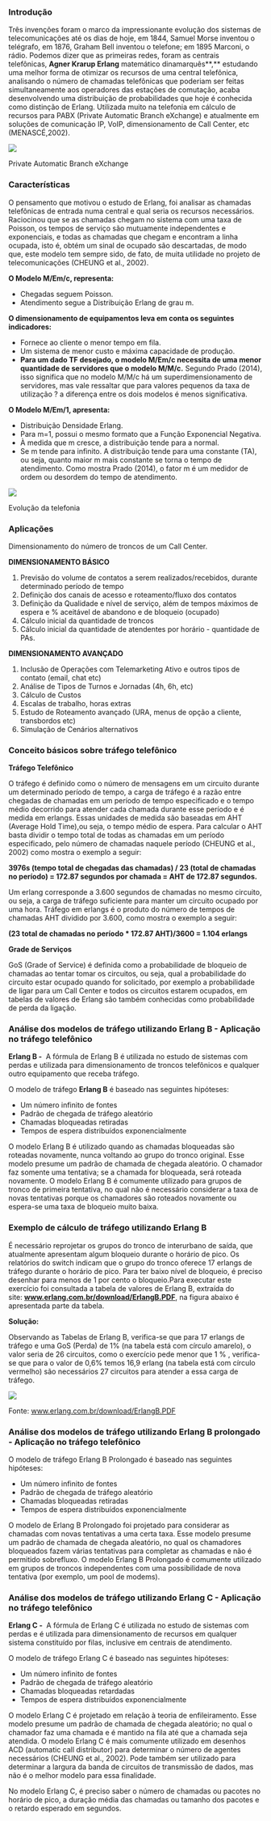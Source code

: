 ### Introdução

Três invenções foram o marco da impressionante evolução dos sistemas de telecomunicações até os dias de hoje, em 1844, Samuel Morse inventou o telégrafo, em 1876, Graham Bell inventou o telefone; em 1895 Marconi, o rádio. Podemos dizer que as primeiras redes, foram as centrais telefônicas, **Agner Krarup Erlang** matemático dinamarquês**,** estudando uma melhor forma de otimizar os recursos de uma central telefônica, analisando o número de chamadas telefônicas que poderiam ser feitas simultaneamente aos operadores das estações de comutação, acaba desenvolvendo uma distribuição de probabilidades que hoje é conhecida como distinção de Erlang. Utilizada muito na telefonia em cálculo de recursos para PABX (Private Automatic Branch eXchange) e atualmente em soluções de comunicação IP, VoIP, dimensionamento de Call Center, etc (MENASCÉ,2002).

[![](https://img.uninove.br/static/0/0/0/0/0/0/0/3/1/9/9/319966/20125.jpg)](https://img.uninove.br/static/0/0/0/0/0/0/0/3/1/9/9/319966/20125.jpg)

Private Automatic Branch eXchange

### Características

O pensamento que motivou o estudo de Erlang, foi analisar as chamadas telefônicas de entrada numa central e qual seria os recursos necessários. Raciocinou que se as chamadas chegam no sistema com uma taxa de Poisson, os tempos de serviço são mutuamente independentes e exponenciais, e todas as chamadas que chegam e encontram a linha ocupada, isto é, obtém um sinal de ocupado são descartadas, de modo que, este modelo tem sempre sido, de fato, de muita utilidade no projeto de telecomunicações (CHEUNG et al., 2002).

**O Modelo M/Em/c, representa:**

- Chegadas seguem Poisson.
- Atendimento segue a Distribuição Erlang de grau m.

**O dimensionamento de equipamentos leva em conta os seguintes indicadores:**

- Fornece ao cliente o menor tempo em fila.
- Um sistema de menor custo e máxima capacidade de produção.
- **Para um dado TF desejado, o modelo M/Em/c necessita de uma menor quantidade de servidores que o modelo M/M/c.** Segundo Prado (2014), isso significa que no modelo M/M/c há um superdimensionamento de servidores, mas vale ressaltar que para valores pequenos da taxa de utilização ? a diferença entre os dois modelos é menos significativa.

**O Modelo M/Em/1, apresenta:**

- Distribuição Densidade Erlang.
- Para m=1, possui o mesmo formato que a Função Exponencial Negativa.
- À medida que m cresce, a distribuição tende para a normal.
- Se m tende para infinito. A distribuição tende para uma constante (TA), ou seja, quanto maior m mais constante se torna o tempo de atendimento. Como mostra Prado (2014), o fator m é um medidor de ordem ou desordem do tempo de atendimento.

[![](https://img.uninove.br/static/0/0/0/0/0/0/0/3/4/5/5/345594/25598.jpg)](https://img.uninove.br/static/0/0/0/0/0/0/0/3/4/5/5/345594/25598.jpg)

Evolução da telefonia

### Aplicações

Dimensionamento do número de troncos de um Call Center.

**DIMENSIONAMENTO BÁSICO**

1. Previsão do volume de contatos a serem realizados/recebidos, durante determinado período de tempo
2. Definição dos canais de acesso e roteamento/fluxo dos contatos
3. Definição da Qualidade e nível de serviço, além de tempos máximos de espera e % aceitável de abandono e de bloqueio (ocupado)
4. Cálculo inicial da quantidade de troncos
5. Cálculo inicial da quantidade de atendentes por horário - quantidade de PAs.

**DIMENSIONAMENTO AVANÇADO**

1. Inclusão de Operações com Telemarketing Ativo e outros tipos de contato (email, chat etc)
2. Análise de Tipos de Turnos e Jornadas (4h, 6h, etc)
3. Cálculo de Custos
4. Escalas de trabalho, horas extras
5. Estudo de Roteamento avançado (URA, menus de opção a cliente, transbordos etc)
6. Simulação de Cenários alternativos

### Conceito básicos sobre tráfego telefônico

**Tráfego Telefônico**

O tráfego é definido como o número de mensagens em um circuito durante um determinado período de tempo, a carga de tráfego é a razão entre chegadas de chamadas em um período de tempo especificado e o tempo médio decorrido para atender cada chamada durante esse período e é medida em erlangs. Essas unidades de medida são baseadas em AHT (Average Hold Time),ou seja, o tempo médio de espera. Para calcular o AHT basta dividir o tempo total de todas as chamadas em um período especificado, pelo número de chamadas naquele período (CHEUNG et al., 2002) como mostra o exemplo a seguir:

**3976s (tempo total de chegadas das chamadas) / 23 (total de chamadas no período) = 172.87 segundos por chamada = AHT de 172.87 segundos.**

Um erlang corresponde a 3.600 segundos de chamadas no mesmo circuito, ou seja, a carga de tráfego suficiente para manter um circuito ocupado por uma hora. Tráfego em erlangs é o produto do número de tempos de chamadas AHT dividido por 3.600, como mostra o exemplo a seguir:

**(23 total de chamadas no período * 172.87 AHT)/3600 = 1.104 erlangs**

**Grade de Serviços**

GoS (Grade of Service) é definida como a probabilidade de bloqueio de chamadas ao tentar tomar os circuitos, ou seja, qual a probabilidade do circuito estar ocupado quando for solicitado, por exemplo a probabilidade de ligar para um Call Center e todos os circuitos estarem ocupados, em tabelas de valores de Erlang são também conhecidas como probabilidade de perda da ligação.

### Análise dos modelos de tráfego utilizando Erlang B - Aplicação no tráfego telefônico

**Erlang B -**  A fórmula de Erlang B é utilizada no estudo de sistemas com perdas e utilizada para dimensionamento de troncos telefônicos e qualquer outro equipamento que receba tráfego.

O modelo de tráfego **Erlang B** é baseado nas seguintes hipóteses:

- Um número infinito de fontes
- Padrão de chegada de tráfego aleatório
- Chamadas bloqueadas retiradas
- Tempos de espera distribuídos exponencialmente

O modelo Erlang B é utilizado quando as chamadas bloqueadas são roteadas novamente, nunca voltando ao grupo do tronco original. Esse modelo presume um padrão de chamada de chegada aleatório. O chamador faz somente uma tentativa; se a chamada for bloqueada, será roteada novamente. O modelo Erlang B é comumente utilizado para grupos de tronco de primeira tentativa, no qual não é necessário considerar a taxa de novas tentativas porque os chamadores são roteados novamente ou espera-se uma taxa de bloqueio muito baixa.

### Exemplo de cálculo de tráfego utilizando Erlang B

É necessário reprojetar os grupos do tronco de interurbano de saída, que atualmente apresentam algum bloqueio durante o horário de pico. Os relatórios do switch indicam que o grupo do tronco oferece 17 erlangs de tráfego durante o horário de pico. Para ter baixo nível de bloqueio, é preciso desenhar para menos de 1 por cento o bloqueio.Para executar este exercício foi consultada a tabela de valores de Erlang B, extraída do site: [**www.**](http://ccs.dogpile.com/ClickHandler.ashx?encp=ld%3d20161121%26app%3d1%26c%3dinfo.dogpl%26s%3dDogpile%26rc%3dinfo.dogpl%26dc%3d%26euip%3d189.46.224.44%26pvaid%3d1d4a04760086462a946f20c036b088ec%26dt%3dDesktop%26sid%3d1830193568.1958333499020.1479726836%26vid%3d1830193568.1958333499020.1476282568.15%26fcoi%3d417%26fcop%3dtopnav%26fct.uid%3de2b2bd2439e84f539964b0cdc4301795%26fpid%3d2%26en%3d0WEFU%252fZhSoTF%252fFm%252bpLeuVl4UPZzISdzyg%252baGYj7N8ISb7M1aTnzzgA%253d%253d%26ru%3dhttp%253a%252f%252fwww.erlang.com.br%252fdownload%252fErlangB.PDF%26coi%3d1494%26npp%3d1%26p%3d0%26pp%3d0%26mid%3d9%26ep%3d1%26du%3dwww.erlang.com.br%252fdownload%252fErlangB.PDF%26hash%3d7D880C831443E1C4A80DADD80FB20D51&ap=1&cop=main-title)[**erlang**](http://ccs.dogpile.com/ClickHandler.ashx?encp=ld%3d20161121%26app%3d1%26c%3dinfo.dogpl%26s%3dDogpile%26rc%3dinfo.dogpl%26dc%3d%26euip%3d189.46.224.44%26pvaid%3d1d4a04760086462a946f20c036b088ec%26dt%3dDesktop%26sid%3d1830193568.1958333499020.1479726836%26vid%3d1830193568.1958333499020.1476282568.15%26fcoi%3d417%26fcop%3dtopnav%26fct.uid%3de2b2bd2439e84f539964b0cdc4301795%26fpid%3d2%26en%3d0WEFU%252fZhSoTF%252fFm%252bpLeuVl4UPZzISdzyg%252baGYj7N8ISb7M1aTnzzgA%253d%253d%26ru%3dhttp%253a%252f%252fwww.erlang.com.br%252fdownload%252fErlangB.PDF%26coi%3d1494%26npp%3d1%26p%3d0%26pp%3d0%26mid%3d9%26ep%3d1%26du%3dwww.erlang.com.br%252fdownload%252fErlangB.PDF%26hash%3d7D880C831443E1C4A80DADD80FB20D51&ap=1&cop=main-title)[**.com.br/download/ErlangB.PDF**](http://ccs.dogpile.com/ClickHandler.ashx?encp=ld%3d20161121%26app%3d1%26c%3dinfo.dogpl%26s%3dDogpile%26rc%3dinfo.dogpl%26dc%3d%26euip%3d189.46.224.44%26pvaid%3d1d4a04760086462a946f20c036b088ec%26dt%3dDesktop%26sid%3d1830193568.1958333499020.1479726836%26vid%3d1830193568.1958333499020.1476282568.15%26fcoi%3d417%26fcop%3dtopnav%26fct.uid%3de2b2bd2439e84f539964b0cdc4301795%26fpid%3d2%26en%3d0WEFU%252fZhSoTF%252fFm%252bpLeuVl4UPZzISdzyg%252baGYj7N8ISb7M1aTnzzgA%253d%253d%26ru%3dhttp%253a%252f%252fwww.erlang.com.br%252fdownload%252fErlangB.PDF%26coi%3d1494%26npp%3d1%26p%3d0%26pp%3d0%26mid%3d9%26ep%3d1%26du%3dwww.erlang.com.br%252fdownload%252fErlangB.PDF%26hash%3d7D880C831443E1C4A80DADD80FB20D51&ap=1&cop=main-title), na figura abaixo é apresentada parte da tabela.

**Solução:**

Observando as Tabelas de Erlang B, verifica-se que para 17 erlangs de tráfego e uma GoS (Perda) de 1% (na tabela está com círculo amarelo), o valor seria de 26 circuitos, como o exercício pede menor que 1 % , verifica-se que para o valor de 0,6% temos 16,9 erlang (na tabela está com círculo vermelho) são necessários 27 circuitos para atender a essa carga de tráfego.

[![](https://img.uninove.br/static/0/0/0/0/0/0/0/3/5/6/2/356262/29756.png)](https://img.uninove.br/static/0/0/0/0/0/0/0/3/5/6/2/356262/29756.png)

Fonte: www.erlang.com.br/download/ErlangB.PDF

### Análise dos modelos de tráfego utilizando Erlang B prolongado - Aplicação no tráfego telefônico

O modelo de tráfego Erlang B Prolongado é baseado nas seguintes hipóteses:

- Um número infinito de fontes
- Padrão de chegada de tráfego aleatório
- Chamadas bloqueadas retiradas
- Tempos de espera distribuídos exponencialmente

O modelo de Erlang B Prolongado foi projetado para considerar as chamadas com novas tentativas a uma certa taxa. Esse modelo presume um padrão de chamada de chegada aleatório, no qual os chamadores bloqueados fazem várias tentativas para completar as chamadas e não é permitido sobrefluxo. O modelo Erlang B Prolongado é comumente utilizado em grupos de troncos independentes com uma possibilidade de nova tentativa (por exemplo, um pool de modems).

### Análise dos modelos de tráfego utilizando Erlang C - Aplicação no tráfego telefônico

**Erlang C -**  A fórmula de Erlang C é utilizada no estudo de sistemas com perdas e é utilizada para dimensionamento de recursos em qualquer sistema constituído por filas, inclusive em centrais de atendimento.

O modelo de tráfego Erlang C é baseado nas seguintes hipóteses:

- Um número infinito de fontes
- Padrão de chegada de tráfego aleatório
- Chamadas bloqueadas retardadas
- Tempos de espera distribuídos exponencialmente

O modelo Erlang C é projetado em relação à teoria de enfileiramento. Esse modelo presume um padrão de chamada de chegada aleatório; no qual o chamador faz uma chamada e é mantido na fila até que a chamada seja atendida. O modelo Erlang C é mais comumente utilizado em desenhos ACD (automatic call distributor) para determinar o número de agentes necessários (CHEUNG et al., 2002). Pode também ser utilizado para determinar a largura da banda de circuitos de transmissão de dados, mas não é o melhor modelo para essa finalidade.

No modelo Erlang C, é preciso saber o número de chamadas ou pacotes no horário de pico, a duração média das chamadas ou tamanho dos pacotes e o retardo esperado em segundos.